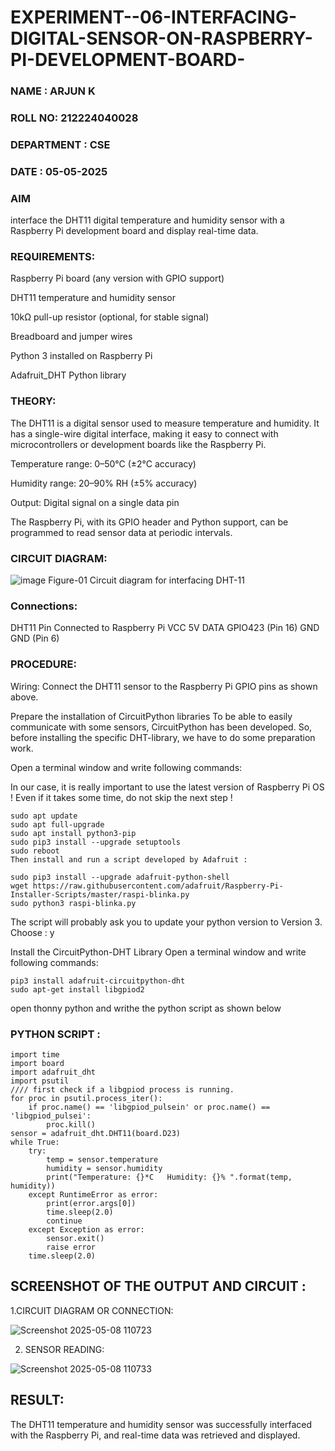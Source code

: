  # EXPERIMENT--06-INTERFACING-DIGITAL-SENSOR-ON-RASPBERRY-PI-DEVELOPMENT-BOARD-
### NAME : ARJUN K
### ROLL NO: 212224040028
### DEPARTMENT : CSE
### DATE : 05-05-2025

### AIM
interface the DHT11 digital temperature and humidity sensor with a Raspberry Pi development board and display real-time data.

### REQUIREMENTS:
Raspberry Pi board (any version with GPIO support)

DHT11 temperature and humidity sensor

10kΩ pull-up resistor (optional, for stable signal)

Breadboard and jumper wires

Python 3 installed on Raspberry Pi

Adafruit_DHT Python library

### THEORY:
The DHT11 is a digital sensor used to measure temperature and humidity. It has a single-wire digital interface, making it easy to connect with microcontrollers or development boards like the Raspberry Pi.

Temperature range: 0–50°C (±2°C accuracy)

Humidity range: 20–90% RH (±5% accuracy)

Output: Digital signal on a single data pin

The Raspberry Pi, with its GPIO header and Python support, can be programmed to read sensor data at periodic intervals.

### CIRCUIT DIAGRAM:
 ![image](https://github.com/user-attachments/assets/4da8be8e-498d-47cc-8d36-edeb1bc9a299)
 Figure-01 Circuit diagram for interfacing DHT-11

### Connections:

DHT11 Pin	Connected to Raspberry Pi
VCC	5V
DATA	GPIO423  (Pin 16)
GND	GND (Pin 6)

 
### PROCEDURE:
Wiring:
Connect the DHT11 sensor to the Raspberry Pi GPIO pins as shown above.

 Prepare the installation of CircuitPython libraries
To be able to easily communicate with some sensors, CircuitPython has been developed. So, before installing the specific DHT-library, we have to do some preparation work.

Open a terminal window and write following commands:

In our case, it is really important to use the latest version of Raspberry Pi OS ! Even if it takes some time, do not skip the next step !

```
sudo apt update
sudo apt full-upgrade
sudo apt install python3-pip
sudo pip3 install --upgrade setuptools
sudo reboot
Then install and run a script developed by Adafruit :

sudo pip3 install --upgrade adafruit-python-shell
wget https://raw.githubusercontent.com/adafruit/Raspberry-Pi-Installer-Scripts/master/raspi-blinka.py
sudo python3 raspi-blinka.py
```
The script will probably ask you to update your python version to Version 3. Choose : y
 
 
 Install the CircuitPython-DHT Library
Open a terminal window and write following commands:
```
pip3 install adafruit-circuitpython-dht
sudo apt-get install libgpiod2
```


open thonny python and writhe the python script as shown below 


### PYTHON SCRIPT :
 
```
import time
import board
import adafruit_dht
import psutil
//// first check if a libgpiod process is running. 
for proc in psutil.process_iter():
    if proc.name() == 'libgpiod_pulsein' or proc.name() == 'libgpiod_pulsei':
        proc.kill()
sensor = adafruit_dht.DHT11(board.D23)
while True:
    try:
        temp = sensor.temperature
        humidity = sensor.humidity
        print("Temperature: {}*C   Humidity: {}% ".format(temp, humidity))
    except RuntimeError as error:
        print(error.args[0])
        time.sleep(2.0)
        continue
    except Exception as error:
        sensor.exit()
        raise error
    time.sleep(2.0)
```

## SCREENSHOT OF THE OUTPUT AND CIRCUIT :
1.CIRCUIT DIAGRAM OR CONNECTION:

  ![Screenshot 2025-05-08 110723](https://github.com/user-attachments/assets/83816e42-d8fb-4fc7-b239-526b7812eae0)

 2. SENSOR READING:
    
  ![Screenshot 2025-05-08 110733](https://github.com/user-attachments/assets/75c370fb-ad7c-431d-b811-a9b9e35a70fd)
## RESULT:
The DHT11 temperature and humidity sensor was successfully interfaced with the Raspberry Pi, and real-time data was retrieved and displayed.
